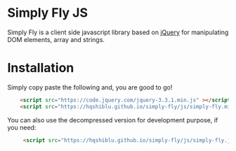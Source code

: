 Simply Fly JS
==============

Simply Fly is a client side javascript library based on [jQuery](https://api.jquery.com/) for manipulating DOM elements, array and strings.

# Installation

Simply copy paste the following and, you are good to go!  

```html
    <script src="https://code.jquery.com/jquery-3.3.1.min.js" ></script>
    <script src="https://hqshiblu.github.io/simply-fly/js/simply-fly.min.js" ></script>
```


You can also use the decompressed version for development purpose, if you need:
```html  
     <script src="https://hqshiblu.github.io/simply-fly/js/simply-fly.js" ></script>
```
